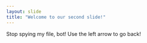 ```yaml
---
layout: slide
title: "Welcome to our second slide!"
---
```

Stop spying my file, bot!
Use the left arrow to go back!
